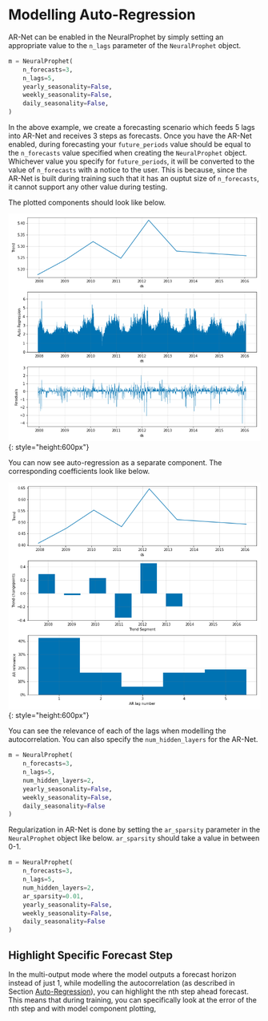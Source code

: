 # Modelling Auto-Regression

AR-Net can be enabled in the NeuralProphet by simply setting an appropriate value to the
`n_lags` parameter of the `NeuralProphet` object.

```python
m = NeuralProphet(
    n_forecasts=3,
    n_lags=5,
    yearly_seasonality=False,
    weekly_seasonality=False,
    daily_seasonality=False,
)
```

In the above example, we create a forecasting scenario which feeds 5 lags into AR-Net and receives
3 steps as forecasts. Once you have the AR-Net enabled, during forecasting your `future_periods` value
should be equal to the `n_forecasts` value specified when creating the `NeuralProphet` object. Whichever
value you specify for `future_periods`, it will be converted to the value of `n_forecasts` with a notice
to the user. This is because, since the AR-Net is built during training such that it has an ouptut size
of `n_forecasts`, it cannot support any other value during testing.

The plotted components should look like below.

![plot-comp-1](../images/plot_comp_ar_1.png){: style="height:600px"}

You can now see auto-regression as a separate component. The corresponding coefficients look like
below.

![plot-param-1](../images/plot_param_ar_1.png){: style="height:600px"}

You can see the relevance of each of the lags when modelling the autocorrelation. You can also specify the `num_hidden_layers` for the AR-Net.

```python
m = NeuralProphet(
    n_forecasts=3,
    n_lags=5,
    num_hidden_layers=2,
    yearly_seasonality=False,
    weekly_seasonality=False,
    daily_seasonality=False
)
```

Regularization in AR-Net is done by setting the `ar_sparsity` parameter in the `NeuralProphet` object
like below. `ar_sparsity` should take a value in between 0-1. 

```python
m = NeuralProphet(
    n_forecasts=3,
    n_lags=5,
    num_hidden_layers=2,
    ar_sparsity=0.01,
    yearly_seasonality=False,
    weekly_seasonality=False,
    daily_seasonality=False
)
```
## Highlight Specific Forecast Step

In the multi-output mode where the model outputs a forecast horizon instead of just 1, while modelling the
autocorrelation (as described in Section [Auto-Regression](auto-regression.md)), you can highlight the nth step
ahead forecast. This means that during training, you can specifically look at the error of the nth step and
with model component plotting, 
